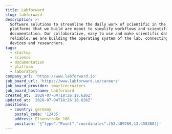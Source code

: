 ```yaml
---
title: Labforward
slug: labforward
description: >-
  Software solutions to streamline the daily work of scientific in the lab. The
  platforms that we build are meant to simplify workflows and scientific
  documentation. Our collaborative, easy to use and make scientific data more
  reliable. We are building the operating system of the lab, connecting data,
  devices and researchers.
tags:
  - startup
  - science
  - documentation
  - platform
  - laboratory
company_url: 'https://www.labforward.io'
job_board_url: 'https://www.labforward.io/careers'
job_board_provider: smartrecruiters
job_board_hostname: Labforward
created_at: '2020-07-04T18:26:18.626Z'
updated_at: '2020-07-04T18:26:18.626Z'
positions:
  - country: germany
    postal_code: '12435'
    address: Elsenstraße 106
    position: '{"type":"Point","coordinates":[52.489769,13.455388]}'
---
```


